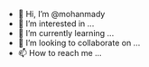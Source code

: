 - 👋 Hi, I’m @mohanmady
- 👀 I’m interested in ...
- 🌱 I’m currently learning ...
- 💞️ I’m looking to collaborate on ...
- 📫 How to reach me ...

<!---
mohanmady/mohanmady is a ✨ special ✨ repository because its `README.md` (this file) appears on your GitHub profile.
You can click the Preview link to take a look at your changes.
--->
